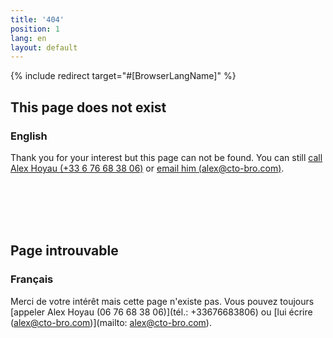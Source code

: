 ```yaml
---
title: '404'
position: 1
lang: en
layout: default
---
```


{% include redirect target="#[BrowserLangName]" %}

## This page does not exist
### English

Thank you for your interest but this page can not be found. You can still [call Alex Hoyau (+33 6 76 68 38 06)](tel:+33676683806) or [email him (alex@cto-bro.com)](mailto:alex@cto-bro.com).

<br><br><br><br>

## Page introuvable
### Français

Merci de votre intérêt mais cette page n'existe pas. Vous pouvez toujours [appeler Alex Hoyau (06 76 68 38 06)](tél.: +33676683806) ou [lui écrire (alex@cto-bro.com)](mailto: alex@cto-bro.com).

<br><br><br><br>
